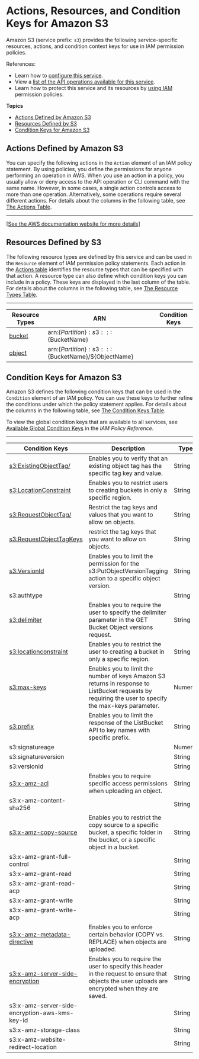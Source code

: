 # Actions, Resources, and Condition Keys for Amazon S3<a name="list_amazons3"></a>

Amazon S3 \(service prefix: `s3`\) provides the following service\-specific resources, actions, and condition context keys for use in IAM permission policies\.

References:
+ Learn how to [configure this service](http://docs.aws.amazon.com/AmazonS3/latest/dev/)\.
+ View a [list of the API operations available for this service](http://docs.aws.amazon.com/AmazonS3/latest/API/)\.
+ Learn how to protect this service and its resources by [using IAM](http://docs.aws.amazon.com/AmazonS3/latest/dev/access-control-overview.html) permission policies\.

**Topics**
+ [Actions Defined by Amazon S3](#amazons3-actions-as-permissions)
+ [Resources Defined by S3](#amazons3-resources-for-iam-policies)
+ [Condition Keys for Amazon S3](#amazons3-policy-keys)

## Actions Defined by Amazon S3<a name="amazons3-actions-as-permissions"></a>

You can specify the following actions in the `Action` element of an IAM policy statement\. By using policies, you define the permissions for anyone performing an operation in AWS\. When you use an action in a policy, you usually allow or deny access to the API operation or CLI command with the same name\. However, in some cases, a single action controls access to more than one operation\. Alternatively, some operations require several different actions\. For details about the columns in the following table, see [The Actions Table](reference_policies_actions-resources-contextkeys.md#actions_table)\.


****  
[\[See the AWS documentation website for more details\]](http://docs.aws.amazon.com/IAM/latest/UserGuide/list_amazons3.html)

## Resources Defined by S3<a name="amazons3-resources-for-iam-policies"></a>

The following resource types are defined by this service and can be used in the `Resource` element of IAM permission policy statements\. Each action in the [Actions table](#amazons3-actions-as-permissions) identifies the resource types that can be specified with that action\. A resource type can also define which condition keys you can include in a policy\. These keys are displayed in the last column of the table\. For details about the columns in the following table, see [The Resource Types Table](reference_policies_actions-resources-contextkeys.md#resources_table)\.


****  

| Resource Types | ARN | Condition Keys | 
| --- | --- | --- | 
|   [ bucket ](http://docs.aws.amazon.com/AmazonS3/latest/dev/UsingBucket.html)  |  arn:$\{Partition\}:s3:::$\{BucketName\}  |  | 
|   [ object ](http://docs.aws.amazon.com/AmazonS3/latest/dev/UsingObjects.html)  |  arn:$\{Partition\}:s3:::$\{BucketName\}/$\{ObjectName\}  |  | 

## Condition Keys for Amazon S3<a name="amazons3-policy-keys"></a>

Amazon S3 defines the following condition keys that can be used in the `Condition` element of an IAM policy\. You can use these keys to further refine the conditions under which the policy statement applies\. For details about the columns in the following table, see [The Condition Keys Table](reference_policies_actions-resources-contextkeys.md#context_keys_table)\.

To view the global condition keys that are available to all services, see [Available Global Condition Keys](reference_policies_condition-keys.html#AvailableKeys) in the *IAM Policy Reference*\.


****  

| Condition Keys | Description | Type | 
| --- | --- | --- | 
|   [ s3:ExistingObjectTag/<key> ](http://docs.aws.amazon.com/AmazonS3/latest/dev/object-tagging.html#tagging-and-policies)  | Enables you to verify that an existing object tag has the specific tag key and value\. | String | 
|   [ s3:LocationConstraint ](http://docs.aws.amazon.com/AmazonS3/latest/dev/amazon-s3-policy-keys.html#bucket-keys-in-amazon-s3-policies)  | Enables you to restrict users to creating buckets in only a specific region\. | String | 
|   [ s3:RequestObjectTag/<key> ](http://docs.aws.amazon.com/AmazonS3/latest/dev/object-tagging.html#tagging-and-policies)  | Restrict the tag keys and values that you want to allow on objects\. | String | 
|   [ s3:RequestObjectTagKeys ](http://docs.aws.amazon.com/AmazonS3/latest/dev/object-tagging.html#tagging-and-policies)  |  restrict the tag keys that you want to allow on objects\. | String | 
|   [ s3:VersionId ](http://docs.aws.amazon.com/AmazonS3/latest/dev/amazon-s3-policy-keys.html#object-keys-in-amazon-s3-policies)  | Enables you to limit the permission for the s3:PutObjectVersionTagging action to a specific object version\. | String | 
|   s3:authtype  |  | String | 
|   [ s3:delimiter ](http://docs.aws.amazon.com/AmazonS3/latest/dev/amazon-s3-policy-keys.html#bucket-keys-in-amazon-s3-policies)  | Enables you to require the user to specify the delimiter parameter in the GET Bucket Object versions request\. | String | 
|   [ s3:locationconstraint ](http://docs.aws.amazon.com/AmazonS3/latest/dev/amazon-s3-policy-keys.html#bucket-keys-in-amazon-s3-policies)  | Enables you to restrict the user to creating a bucket in only a specific region\. | String | 
|   [ s3:max\-keys ](http://docs.aws.amazon.com/AmazonS3/latest/dev/amazon-s3-policy-keys.html#bucket-keys-in-amazon-s3-policies)  | Enables you to limit the number of keys Amazon S3 returns in response to ListBucket requests by requiring the user to specify the max\-keys parameter\. | Numeric | 
|   [ s3:prefix ](http://docs.aws.amazon.com/AmazonS3/latest/dev/amazon-s3-policy-keys.html#bucket-keys-in-amazon-s3-policies)  | Enables you to limit the response of the ListBucket API to key names with specific prefix\. | String | 
|   s3:signatureage  |  | Numeric | 
|   s3:signatureversion  |  | String | 
|   s3:versionid  |  | String | 
|   [ s3:x\-amz\-acl ](http://docs.aws.amazon.com/AmazonS3/latest/dev/amazon-s3-policy-keys.html#object-keys-in-amazon-s3-policies)  | Enables you to require specific access permissions when uploading an object\. | String | 
|   s3:x\-amz\-content\-sha256  |  | String | 
|   [ s3:x\-amz\-copy\-source ](http://docs.aws.amazon.com/AmazonS3/latest/dev/amazon-s3-policy-keys.html#object-keys-in-amazon-s3-policies)  | Enables you to restrict the copy source to a specific bucket, a specific folder in the bucket, or a specific object in a bucket\. | String | 
|   s3:x\-amz\-grant\-full\-control  |  | String | 
|   s3:x\-amz\-grant\-read  |  | String | 
|   s3:x\-amz\-grant\-read\-acp  |  | String | 
|   s3:x\-amz\-grant\-write  |  | String | 
|   s3:x\-amz\-grant\-write\-acp  |  | String | 
|   [ s3:x\-amz\-metadata\-directive ](http://docs.aws.amazon.com/AmazonS3/latest/dev/amazon-s3-policy-keys.html#object-keys-in-amazon-s3-policies)  | Enables you to enforce certain behavior \(COPY vs\. REPLACE\) when objects are uploaded\. | String | 
|   [ s3:x\-amz\-server\-side\-encryption ](http://docs.aws.amazon.com/AmazonS3/latest/dev/amazon-s3-policy-keys.html#object-keys-in-amazon-s3-policies)  | Enables you to require the user to specify this header in the request to ensure that objects the user uploads are encrypted when they are saved\. | String | 
|   s3:x\-amz\-server\-side\-encryption\-aws\-kms\-key\-id  |  | String | 
|   s3:x\-amz\-storage\-class  |  | String | 
|   s3:x\-amz\-website\-redirect\-location  |  | String | 